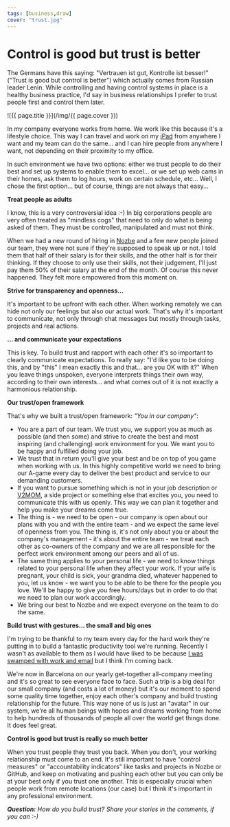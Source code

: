 ```yaml
---
tags: [business,draw]
cover: "trust.jpg"
---
```


# Control is good but trust is better

The Germans have this saying: "Vertrauen ist gut, Kontrolle ist besser!" ("Trust is good but control is better") which actually comes from Russian leader Lenin. While controlling and having control systems in place is a healthy business practice, I'd say in business relationships I prefer to trust people first and control them later.

<!--More-->

![{{ page.title }}](/img/{{ page.cover }})

In my company everyone works from home. We work like this because it's a lifestyle choice. This way I can travel and work on my [iPad][i] from anywhere I want and my team can do the same... and I can hire people from anywhere I want, not depending on their proximity to my office.

In such environment we have two options: either we trust people to do their best and set up systems to enable them to excel... or we set up web cams in their homes, ask them to log hours, work on certain schedule, etc... Well, I chose the first option... but of course, things are not always that easy...



**Treat people as adults**

I know, this is a very controversial idea :-) In big corporations people are very often treated as "mindless cogs" that need to only do what is being asked of them. They must be controlled, manipulated and must not think.

When we had a new round of hiring in [Nozbe][n] and a few new people joined our team, they were not sure if they're supposed to speak up or not. I told them that half of their salary is for their skills, and the other half is for their thinking. If they choose to only use their skills, not their judgement, I'll just pay them 50% of their salary at the end of the month. Of course this never happened. They felt more empowered from this moment on.

**Strive for transparency and openness...**

It's important to be upfront with each other. When working remotely we can hide not only our feelings but also our actual work. That's why it's important to communicate, not only through chat messages but mostly through tasks, projects and real actions.

**... and communicate your expectations**

This is key. To build trust and rapport with each other it's so important to clearly communicate expectations. To really say: "I'd like you to be doing this, and by "this" I mean exactly this and that... are you OK with it?" When you leave things unspoken, everyone interprets things their own way, according to their own interests... and what comes out of it is not exactly a harmonious relationship.

**Our trust/open framework**

That's why we built a trust/open framework: *"You in our company"*:

* You are a part of our team. We trust you, we support you as much as possible (and then some) and strive to create the best and most inspiring (and challenging) work environment for you. We want you to be happy and fulfilled doing your job. 
* We trust that in return you'll give your best and be on top of you game when working with us. In this highly competitive world we need to bring our A-game every day to deliver the best product and service to our demanding customers.
* If you want to pursue something which is not in your job description or [V2MOM](/v2mom), a side project or something else that excites you, you need to communicate this with us openly. This way we can plan it together and help you make your dreams come true.
* The thing is - we need to be open - our company is open about our plans with you and with the entire team - and we expect the same level of openness from you. The thing is, it's not only about you or about the company's management - it's about the entire team - we treat each other as co-owners of the company and we are all responsible for the perfect work environment among our peers and all of us.
* The same thing applies to your personal life - we need to know things related to your personal life when they affect your work. If your wife is pregnant, your child is sick, your grandma died, whatever happened to you, let us know - we want you to be able to be there for the people you love. We'll be happy to give you free hours/days but in order to do that we need to plan our work accordingly.
* We bring our best to Nozbe and we expect everyone on the team to do the same. 

**Build trust with gestures... the small and big ones**

I'm trying to be thankful to my team every day for the hard work they're putting in to build a fantastic productivity tool we're running. Recently I wasn't as available to them as I would have liked to be because [I was swamped with work and email](/email) but I think I'm coming back.

We're now in Barcelona on our yearly get-together all-company meeting and it's so great to see everyone face to face. Such a trip is a big deal for our small company (and costs a lot of money) but it's our moment to spend some quality time together, enjoy each other's company and build trusting relationship for the future. This way none of us is just an "avatar" in our system, we're all human beings with hopes and dreams working from home to help hundreds of thousands of people all over the world get things done. It does feel great.

**Control is good but trust is really so much better**

When you trust people they trust you back. When you don't, your working relationship must come to an end. It's still important to have "control measures" or "accountability indicators" like tasks and projects in Nozbe or GitHub, and keep on motivating and pushing each other but you can only be at your best only if you trust one another. This is especially crucial when people work from remote locations (our case) but I think it's important in any professional environment.

***Question:*** *How do you build trust? Share your stories in the comments, if you can :-)*

[n]: http://www.nozbe.com/
[ns]: http://www.nozbe.com/signup
[p]: /magazine/
[s]: /productive_show
[t]: http://twitter.com/MSliwinski
[i]: /ipadonly
[e]: /how-i-use-evernote
[d]: http://db.tt/kD7Liux


[n]: https://michael.gratis/nozbe